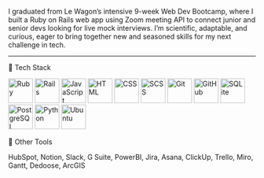 I graduated from Le Wagon’s intensive 9-week Web Dev Bootcamp, where I built a Ruby on Rails web app using Zoom meeting API to connect junior and senior devs looking for live mock interviews. I’m scientific, adaptable, and curious, eager to bring together new and seasoned skills for my next challenge in tech.

---

🚀 Tech Stack
<p align="left"> <img src="https://cdn.jsdelivr.net/gh/devicons/devicon@latest/icons/ruby/ruby-original.svg" alt="Ruby" width="50" height="50"/> <img src="https://cdn.jsdelivr.net/gh/devicons/devicon@latest/icons/rails/rails-plain-wordmark.svg" alt="Rails" width="50" height="50"/> <img src="https://cdn.jsdelivr.net/gh/devicons/devicon/icons/javascript/javascript-plain.svg" alt="JavaScript" width="50" height="50"/> <img src="https://cdn.jsdelivr.net/gh/devicons/devicon/icons/html5/html5-plain.svg" alt="HTML" width="50" height="50"/> <img src="https://cdn.jsdelivr.net/gh/devicons/devicon/icons/css3/css3-plain.svg" alt="CSS" width="50" height="50"/> <img src="https://cdn.jsdelivr.net/gh/devicons/devicon/icons/sass/sass-original.svg" alt="SCSS" width="50" height="50"/> <img src="https://cdn.jsdelivr.net/gh/devicons/devicon/icons/git/git-original.svg" alt="Git" width="50" height="50"/> <img src="https://cdn.jsdelivr.net/gh/devicons/devicon/icons/github/github-original.svg" alt="GitHub" width="50" height="50"/> <img src="https://cdn.jsdelivr.net/gh/devicons/devicon@latest/icons/sqlite/sqlite-original-wordmark.svg" alt="SQLite" width="50" height="50"/> <img src="https://cdn.jsdelivr.net/gh/devicons/devicon@latest/icons/postgresql/postgresql-original.svg" alt="PostgreSQL" width="50" height="50"/> <img src="https://cdn.jsdelivr.net/gh/devicons/devicon/icons/python/python-plain.svg" alt="Python" width="50" height="50"/> <img src="https://cdn.jsdelivr.net/gh/devicons/devicon@latest/icons/ubuntu/ubuntu-original.svg" alt="Ubuntu" width="50" height="50"/> </p>

📌 Other Tools
<p>HubSpot, Notion, Slack, G Suite, PowerBI, Jira, Asana, ClickUp, Trello, Miro, Gantt, Dedoose, ArcGIS</p>
